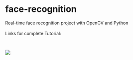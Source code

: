# face-recognition

Real-time face recognition project with OpenCV and Python
<br><br>
Links for complete Tutorial:
<br>

<br>
<p><img src="https://github.com/Mjrovai/OpenCV-Face-Recognition/blob/master/FaceRecogBlock.png?raw=true"></p>
